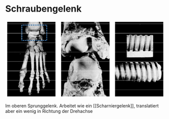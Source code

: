 # Schraubengelenk

![](attachments/Schraubengelenk.png)

Im oberen Sprunggelenk. Arbeitet wie ein [[Scharniergelenk]], translatiert aber ein wenig in Richtung der Drehachse
